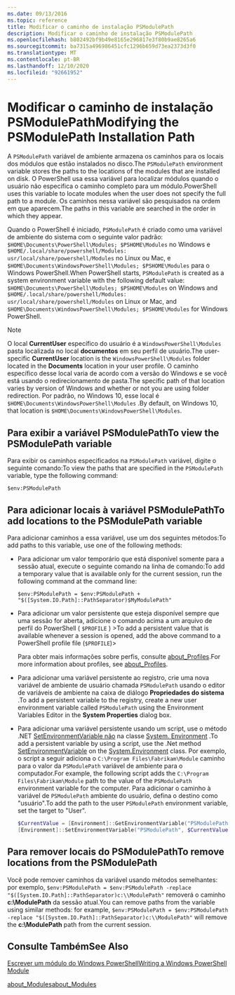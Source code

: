 ```yaml
---
ms.date: 09/13/2016
ms.topic: reference
title: Modificar o caminho de instalação PSModulePath
description: Modificar o caminho de instalação PSModulePath
ms.openlocfilehash: b802492bf9b49e8165e296817e3f80b9ae8265a6
ms.sourcegitcommit: ba7315a496986451cfc1296b659d73ea2373d3f0
ms.translationtype: MT
ms.contentlocale: pt-BR
ms.lasthandoff: 12/10/2020
ms.locfileid: "92661952"
---
```

# <a name="modifying-the-psmodulepath-installation-path"></a><span data-ttu-id="040f8-103">Modificar o caminho de instalação PSModulePath</span><span class="sxs-lookup"><span data-stu-id="040f8-103">Modifying the PSModulePath Installation Path</span></span>

<span data-ttu-id="040f8-104">A `PSModulePath` variável de ambiente armazena os caminhos para os locais dos módulos que estão instalados no disco.</span><span class="sxs-lookup"><span data-stu-id="040f8-104">The `PSModulePath` environment variable stores the paths to the locations of the modules that are installed on disk.</span></span> <span data-ttu-id="040f8-105">O PowerShell usa essa variável para localizar módulos quando o usuário não especifica o caminho completo para um módulo.</span><span class="sxs-lookup"><span data-stu-id="040f8-105">PowerShell uses this variable to locate modules when the user does not specify the full path to a module.</span></span> <span data-ttu-id="040f8-106">Os caminhos nessa variável são pesquisados na ordem em que aparecem.</span><span class="sxs-lookup"><span data-stu-id="040f8-106">The paths in this variable are searched in the order in which they appear.</span></span>

<span data-ttu-id="040f8-107">Quando o PowerShell é iniciado, `PSModulePath` é criado como uma variável de ambiente do sistema com o seguinte valor padrão: `$HOME\Documents\PowerShell\Modules; $PSHOME\Modules` no Windows e `$HOME/.local/share/powershell/Modules: usr/local/share/powershell/Modules` no Linux ou Mac, e `$HOME\Documents\WindowsPowerShell\Modules; $PSHOME\Modules` para o Windows PowerShell.</span><span class="sxs-lookup"><span data-stu-id="040f8-107">When PowerShell starts, `PSModulePath` is created as a system environment variable with the following default value: `$HOME\Documents\PowerShell\Modules; $PSHOME\Modules` on Windows and `$HOME/.local/share/powershell/Modules: usr/local/share/powershell/Modules` on Linux or Mac, and `$HOME\Documents\WindowsPowerShell\Modules; $PSHOME\Modules` for Windows PowerShell.</span></span>

> [!NOTE]
> <span data-ttu-id="040f8-108">O local **CurrentUser** específico do usuário é a `WindowsPowerShell\Modules` pasta localizada no local **documentos** em seu perfil de usuário.</span><span class="sxs-lookup"><span data-stu-id="040f8-108">The user-specific **CurrentUser** location is the `WindowsPowerShell\Modules` folder located in the **Documents** location in your user profile.</span></span> <span data-ttu-id="040f8-109">O caminho específico desse local varia de acordo com a versão do Windows e se você está usando o redirecionamento de pasta.</span><span class="sxs-lookup"><span data-stu-id="040f8-109">The specific path of that location varies by version of Windows and whether or not you are using folder redirection.</span></span> <span data-ttu-id="040f8-110">Por padrão, no Windows 10, esse local é `$HOME\Documents\WindowsPowerShell\Modules` .</span><span class="sxs-lookup"><span data-stu-id="040f8-110">By default, on Windows 10, that location is `$HOME\Documents\WindowsPowerShell\Modules`.</span></span>

## <a name="to-view-the-psmodulepath-variable"></a><span data-ttu-id="040f8-111">Para exibir a variável PSModulePath</span><span class="sxs-lookup"><span data-stu-id="040f8-111">To view the PSModulePath variable</span></span>

<span data-ttu-id="040f8-112">Para exibir os caminhos especificados na `PSModulePath` variável, digite o seguinte comando:</span><span class="sxs-lookup"><span data-stu-id="040f8-112">To view the paths that are specified in the `PSModulePath` variable, type the following command:</span></span>

`$env:PSModulePath`

## <a name="to-add-locations-to-the-psmodulepath-variable"></a><span data-ttu-id="040f8-113">Para adicionar locais à variável PSModulePath</span><span class="sxs-lookup"><span data-stu-id="040f8-113">To add locations to the PSModulePath variable</span></span>

<span data-ttu-id="040f8-114">Para adicionar caminhos a essa variável, use um dos seguintes métodos:</span><span class="sxs-lookup"><span data-stu-id="040f8-114">To add paths to this variable, use one of the following methods:</span></span>

- <span data-ttu-id="040f8-115">Para adicionar um valor temporário que está disponível somente para a sessão atual, execute o seguinte comando na linha de comando:</span><span class="sxs-lookup"><span data-stu-id="040f8-115">To add a temporary value that is available only for the current session, run the following command at the command line:</span></span>

  `$env:PSModulePath = $env:PSModulePath + "$([System.IO.Path]::PathSeparator)$MyModulePath"`

- <span data-ttu-id="040f8-116">Para adicionar um valor persistente que esteja disponível sempre que uma sessão for aberta, adicione o comando acima a um arquivo de perfil do PowerShell ( `$PROFILE` ) ></span><span class="sxs-lookup"><span data-stu-id="040f8-116">To add a persistent value that is available whenever a session is opened, add the above command to a PowerShell profile file (`$PROFILE`)></span></span>

  <span data-ttu-id="040f8-117">Para obter mais informações sobre perfis, consulte [about_Profiles](/powershell/module/microsoft.powershell.core/about/about_profiles).</span><span class="sxs-lookup"><span data-stu-id="040f8-117">For more information about profiles, see [about_Profiles](/powershell/module/microsoft.powershell.core/about/about_profiles).</span></span>

- <span data-ttu-id="040f8-118">Para adicionar uma variável persistente ao registro, crie uma nova variável de ambiente de usuário chamada `PSModulePath` usando o editor de variáveis de ambiente na caixa de diálogo **Propriedades do sistema** .</span><span class="sxs-lookup"><span data-stu-id="040f8-118">To add a persistent variable to the registry, create a new user environment variable called `PSModulePath` using the Environment Variables Editor in the **System Properties** dialog box.</span></span>

- <span data-ttu-id="040f8-119">Para adicionar uma variável persistente usando um script, use o método .NET [SetEnvironmentVariable não](/dotnet/api/system.environment.setenvironmentvariable) na classe [System. Environment](/dotnet/api/system.environment) .</span><span class="sxs-lookup"><span data-stu-id="040f8-119">To add a persistent variable by using a script, use the .Net method [SetEnvironmentVariable](/dotnet/api/system.environment.setenvironmentvariable) on the [System.Environment](/dotnet/api/system.environment) class.</span></span> <span data-ttu-id="040f8-120">Por exemplo, o script a seguir adiciona o `C:\Program Files\Fabrikam\Module` caminho para o valor da `PSModulePath` variável de ambiente para o computador.</span><span class="sxs-lookup"><span data-stu-id="040f8-120">For example, the following script adds the `C:\Program Files\Fabrikam\Module` path to the value of the `PSModulePath` environment variable for the computer.</span></span> <span data-ttu-id="040f8-121">Para adicionar o caminho à variável de `PSModulePath` ambiente do usuário, defina o destino como "usuário".</span><span class="sxs-lookup"><span data-stu-id="040f8-121">To add the path to the user `PSModulePath` environment variable, set the target to "User".</span></span>

  ```powershell
  $CurrentValue = [Environment]::GetEnvironmentVariable("PSModulePath", "Machine")
  [Environment]::SetEnvironmentVariable("PSModulePath", $CurrentValue + [System.IO.Path]::PathSeparator + "C:\Program Files\Fabrikam\Modules", "Machine")

  ```

## <a name="to-remove-locations-from-the-psmodulepath"></a><span data-ttu-id="040f8-122">Para remover locais do PSModulePath</span><span class="sxs-lookup"><span data-stu-id="040f8-122">To remove locations from the PSModulePath</span></span>

<span data-ttu-id="040f8-123">Você pode remover caminhos da variável usando métodos semelhantes: por exemplo, `$env:PSModulePath = $env:PSModulePath -replace "$([System.IO.Path]::PathSeparator)c:\\ModulePath"` removerá o caminho **c:\ModulePath** da sessão atual.</span><span class="sxs-lookup"><span data-stu-id="040f8-123">You can remove paths from the variable using similar methods: for example, `$env:PSModulePath = $env:PSModulePath -replace "$([System.IO.Path]::PathSeparator)c:\\ModulePath"` will remove the **c:\ModulePath** path from the current session.</span></span>

## <a name="see-also"></a><span data-ttu-id="040f8-124">Consulte Também</span><span class="sxs-lookup"><span data-stu-id="040f8-124">See Also</span></span>

[<span data-ttu-id="040f8-125">Escrever um módulo do Windows PowerShell</span><span class="sxs-lookup"><span data-stu-id="040f8-125">Writing a Windows PowerShell Module</span></span>](./writing-a-windows-powershell-module.md)

[<span data-ttu-id="040f8-126">about_Modules</span><span class="sxs-lookup"><span data-stu-id="040f8-126">about_Modules</span></span>](/powershell/module/microsoft.powershell.core/about/about_modules)
